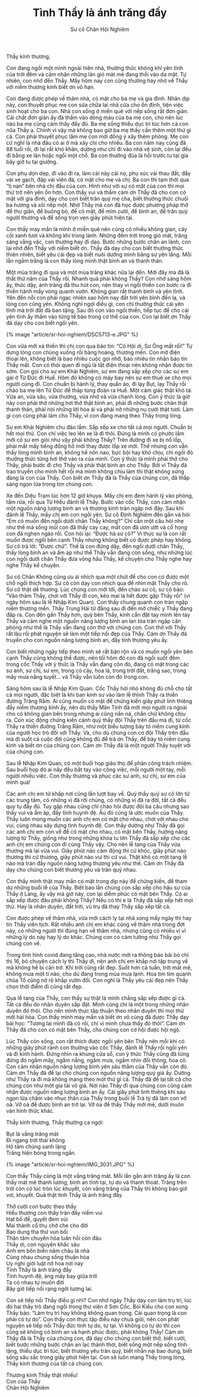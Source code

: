 ﻿---
title: Tình Thầy là ánh trăng đầy
author: Sư cô Chân Hội Nghiêm
---

Thầy kính thương, 

Con đang ngồi một mình ngoài hiên nhà, thưởng thức không khí yên tĩnh của trời đêm và cảm nhận những làn gió mát mẻ đang thổi vào da mặt. Tự nhiên, con nhớ đến Thầy. Mấy hôm nay con cũng thường hay nhớ về Thầy với niềm thương kính biết ơn vô hạn. 

Con đang được phép về thăm nhà, có mặt cho ba mẹ và gia đình. Nhân dịp này, con thuyết phục mẹ con sửa chữa lại nhà cửa cho ổn định, tiện việc sinh hoạt cho ba con. Nhà con sống ở miền quê với nếp sống rất đơn giản. Cái chất đơn giản ấy đã thấm vào dòng máu của ba mẹ con, cho nên lúc nào ba mẹ cũng cảm thấy đầy đủ. Ba mẹ sống thiểu dục tri túc hơn cả con nữa Thầy ạ. Chính vì vậy mà không bao giờ ba mẹ thấy cần thêm một thứ gì cả. Con phải thuyết phục lắm mẹ con mới đồng ý xây thêm phòng. Mẹ con cứ nghĩ là nhà đâu có ai ở mà xây chi cho nhiều. Ba con năm nay cũng đã 88 tuổi rồi, đi lại rất khó khăn, dường như chỉ đi vào nhà vệ sinh, còn lại đều đi bằng xe lăn hoặc ngồi một chỗ. Ba con thường đùa là hồi trước tu tại gia bây giờ tu tại giường. 

Con phụ dọn dẹp, đi vào đi ra, làm cái này cái nọ, phụ xúc vài thau đất, đẩy vài xe gạch, đập vài viên đá, có mặt cho mẹ và chị. Ba con thì tạm thời qua “tị nạn” bên nhà chị đầu của con. Hình như với sự có mặt của con thì mọi thứ trở nên yên ổn hơn. Con thấy vui và thầm cảm ơn Thầy đã cho con có mặt với gia đình, dạy cho con biết trân quý mẹ cha, biết thưởng thức chuối ba hương và xôi nếp một. Nhờ Thầy mà con đã học được phương pháp thở để thư giãn, để buông bỏ, để có mặt, để mỉm cười, để bình an, để trân quý người thương và để sống trọn vẹn giây phút hiện tại. 

Con thấy may mắn là mình ở miền quê nên cũng có nhiều không gian, cây cối xanh tươi và không khí trong lành. Những đêm trời trong gió mát, trăng sáng vằng vặc, con thường hay đi dạo. Bước những bước chân an lành, con lại nhớ đến Thầy với niềm biết ơn. Thầy đã dạy cho con biết thưởng thức thiên nhiên, biết yêu cái đẹp và biết nuôi dưỡng mình bằng sự yên lắng. Mỗi lần ngắm trăng là con thấy lòng mình thật bình an và thanh thản. 

Một mùa trăng đi qua và một mùa trăng khác nữa lại đến. Mới đây mà đã là thất thứ năm của Thầy rồi. Nhanh quá phải không Thầy? Con nhớ sáng hôm ấy, thức dậy, ánh trăng đã thu hút con, nên thay vì ngồi thiền con bước ra đi thiền hành mấy vòng quanh vườn. Không gian rất thanh bình và yên tĩnh. Yên đến nỗi con phải ngạc nhiên sao hôm nay đất trời yên bình đến lạ, và lòng con cũng yên. Không nghĩ ngợi điều gì, con chỉ thưởng thức cái yên tĩnh mà trời đất đã ban tặng. Sau đó con vào ngồi thiền, tiếp tục để cho cái yên tĩnh ấy thấm vào từng tế bào trong cơ thể của con. Con lại biết ơn Thầy đã dạy cho con biết ngồi yên. 

{% image "article/sr-hoi-nghiem/DSC5713-e.JPG" %}

Con vừa mới xả thiền thì chị con qua báo tin: “Cô Hội ơi, Sư Ông mất rồi!” Tự dưng lòng con chùng xuống rồi bàng hoàng, thương mến. Con mở điện thoại lên, không biết là bao nhiêu cuộc gọi nhỡ, bao nhiêu tin nhắn báo tin Thầy mất. Con có thói quen đi ngủ là tắt điện thoại nên không nhận được tin sớm. Con gọi cho sư em Khải Nghiêm, sư em đang sắp xếp cho các sư em gái ở Từ Đức đi Huế. Hôm đó không có máy bay nên sư em thuê xe cho mọi người cùng đi. Con chuẩn bị hành lý, thay quần áo, đi lạy Bụt, lạy Thầy rồi chào ba mẹ lên Từ Đức để tháp tùng đoàn ra Huế. Một cảm giác thật khó tả. Vừa an, vừa sâu, vừa thương, vừa nhớ và vừa chạnh lòng. Con ý thức là giờ này con phải thở những hơi thở thật bình an, phải đi những bước chân thật thanh thản, phải nói những lời hòa ái và phải nở những nụ cười thật tươi. Làm gì con cũng phải làm cho Thầy, vì con đang mang theo Thầy trong lòng. 

Sư em Khải Nghiêm chu đáo lắm. Sắp xếp xe cho tất cả mọi người. Chuẩn bị hết mọi thứ. Con chỉ việc leo lên xe là đi thôi. Đúng là mình có phước lắm mới có sư em giỏi như vậy phải không Thầy? Trên đường đi xe bị nổ lốp, phải mất mấy tiếng đồng hồ mới thay được lốp xe mới. Thế nhưng con vẫn thấy lòng mình bình an, không hề nôn nao, bực bội hay khó chịu, chỉ ngồi đó thưởng thức từng hơi thở vào ra của mình. Con ý thức là mình phải thở cho Thầy, phải bước đi cho Thầy và phải thật bình an cho Thầy. Bởi vì Thầy đã trao truyền cho mình hết rồi mà mình không chịu làm thì thật không xứng đáng là con của Thầy. Con biết ơn Thầy đã là Thầy của chúng con, đã thắp sáng ngọn lửa trong tim chúng con. 

Xe đến Diệu Trạm lúc hơn 12 giờ khuya. Mấy chị em đem hành lý vào phòng, tắm rửa, rồi qua Từ Hiếu đảnh lễ Thầy. Bước vào cốc Thầy, con cảm nhận một nguồn năng lượng bình an và thương kính tràn ngập nơi đây. Sau khi đảnh lễ Thầy, mấy chị em con ngồi yên. Sư cô Định Nghiêm đến gần và hỏi: “Em có muốn đến ngồi dưới chân Thầy không?” Chỉ cần một câu hỏi nhẹ như thế mà sống mũi con đã thấy cay cay, mắt con đã ươn ướt và cổ họng con đã nghẹn ngào rồi. Con hỏi lại: “Được hả sư cô?” Vì thực sự là con rất muốn được ngồi bên cạnh Thầy nhưng không biết có được phép hay không. Sư cô trả lời: “Được chứ”. Thế là con đứng dậy, đến ngồi dưới chân Thầy, thấy lòng bình an và ấm áp như thể Thầy vẫn đang còn sống, như những lúc con ngồi dưới chân Thầy đưa võng hầu Thầy, kể chuyện cho Thầy nghe hay nghe Thầy kể chuyện.

Sư cô Chân Không cũng ưu ái nhích qua một chút để cho con có được một chỗ ngồi thích hợp. Sư cô còn dạy con nhích qua để nhìn mặt Thầy cho rõ. Sư cô thật dễ thương. Lúc chúng con mới tới, đến chào sư cô, sư cô bảo: “Vào thăm Thầy, chơi với Thầy đi con, kẻo mai là hết được gặp Thầy rồi” (vì ngày hôm sau là lễ Nhập Kim Quan). Con thấy chung quanh con tràn ngập niềm thương mến. Thầy Trung Hải từ đằng sau đi đến mở chiếc y Thầy đang đắp ra. Con đến gần Thầy hơn, quỳ bên Thầy, kính cẩn đặt tay mình lên tay Thầy và cảm nghe một nguồn năng lượng bình an lan tỏa tràn ngập căn phòng như thể là Thầy vẫn đang còn thở với chúng con. Con thở với Thầy rất lâu rồi phát nguyện sẽ làm một tiếp nối đẹp của Thầy. Cám ơn Thầy đã truyền cho con nguồn năng lượng bình an, đầy tình thương yêu ấy.

Con biết những ngày tiếp theo mình sẽ rất bận rộn và có muốn ngồi yên bên cạnh Thầy cũng không thể được, nên tối hôm đó con đã ngồi suốt đêm trong cốc Thầy với ý thức là Thầy vẫn đang còn đó, đang có mặt trong các sư anh, sư chị, sư em, trong cỏ cây, hoa lá, trong trời đất, trăng sao, trong mây mưa nắng tuyết… và Thầy vẫn luôn còn đó trong con. 

Sáng hôm sau là lễ Nhập Kim Quan. Cốc Thầy hơi nhỏ không đủ chỗ cho tất cả mọi người, đặc biệt là khi ban kinh sư vào làm lễ thỉnh Thầy ra thiền đường Trăng Rằm. Ai cũng muốn có mặt để chứng kiến giây phút linh thiêng đầy niềm thương kính ấy, nên dù thầy Mãn Tịnh đã mời mọi người ra ngoài cho có không gian bên trong nhưng ai cũng nấn ná, chần chừ không chịu ra. Con xúc động chứng kiến cảnh quý thầy đội Thầy trên đầu mà đi, từ cốc Thầy ra thiền đường Trăng Rằm, như một biểu tượng bày tỏ niềm cung kính của người học trò đối với Thầy. Và, cho dù chúng con có đội Thầy trên đầu mà đi suốt cả cuộc đời cũng không đủ để trả ơn Thầy, để bày tỏ niềm cung kính và biết ơn của chúng con. Cám ơn Thầy đã là một người Thầy tuyệt vời của chúng con. 

Sau lễ Nhập Kim Quan, có một buổi họp giáo thọ để phân công trách nhiệm. Sau buổi họp đó ai nấy đều bắt tay vào công việc, mỗi người một tay, mỗi người nhiều việc. Con thấy thương và phục các sư anh, sư chị, sư em của mình quá!

Các anh chị em từ khắp nơi cũng lần lượt bay về. Quý thầy quý sư cô lớn từ các trung tâm, có những vị đã rời chúng, có những vị đã ra đời, tất cả đều quy tụ đầy đủ. Tuy gặp nhau cũng chỉ chào hỏi được đôi ba câu nhưng sao thấy vui và ấm áp, đầy tình huynh đệ. Âu đó cũng là ước muốn của Thầy. Thầy luôn mong muốn các anh chị em có mặt cho nhau, chơi với nhau cho vui, cùng nhau xây dựng tình huynh đệ. Con thấy dường như Thầy đã gọi các anh chị em con về để có mặt cho nhau, có mặt bên Thầy, hưởng năng lượng từ Thầy, giống như trong những khóa tu lớn Thầy đã sắp xếp cho các anh chị em chúng con đi cùng Thầy vậy. Cho nên lễ tang của Thầy vừa thương mà lại vừa vui. Giây phút nào cảm động thì cứ khóc, giây phút nào thương thì cứ thương, giây phút nào vui thì cứ vui. Thật khó có một tang lễ nào mà tràn đầy nguồn năng lượng thương yêu như thế. Cám ơn Thầy đã dạy cho chúng con biết thương yêu và trân quý nhau. 

Con thấy mình thật may mắn có mặt trong dịp này để chứng kiến, để tham dự những buổi lễ của Thầy. Biết bao lần chúng con sắp xếp cho hậu sự của Thầy ở Làng, ấy vậy mà giờ này, con lại diễm phúc có mặt bên Thầy. Có ai sắp xếp được đâu phải không Thầy? Nếu có thì e là Thầy đã sắp xếp hết mọi thứ. Hay là nhân duyên, đất trời, vũ trụ đã thay Thầy sắp xếp tất cả. 

Con được phép về thăm nhà, vừa mới cách ly tại nhà xong mấy ngày thì hay tin Thầy viên tịch. Rất nhiều anh chị em khác cũng về thăm nhà trong đợt này, có những người thì đúng hạn về thăm nhà, nhưng cũng có nhiều vị vì những lý do này hay lý do khác. Chúng con có cảm tưởng như Thầy gọi chúng con về. 

Trong tình hình covid đang tăng cao, nhà nước mới ra thông báo bãi bỏ chỉ thị 16, bỏ chuyện cách ly thì Thầy đi, nên anh chị em khắp nơi tập trung về mà không hề bị cản trở. Khí trời cũng rất đẹp. Suốt hơn cả tuần, trời mát mẻ, không mưa một tí nào, cho dù đang trong mùa mưa lạnh. Hoa tim tím quanh chùa Tổ cũng nở rộ khắp vườn đồi. Con nghĩ là Thầy yêu cái đẹp nên Thầy chọn thời điểm đi cũng rất đẹp.

Qua lễ tang của Thầy, con thấy sự thật là mình chẳng sắp xếp được gì cả. Tất cả đều do nhân duyên sắp đặt. Mình cũng chỉ là một trong những nhân duyên đó thôi. Cho nên mình thực tập thuận theo nhân duyên thì mọi thứ mới hài hòa. Con thấy mình may mắn và biết ơn vô cùng đã được Thầy dạy bài học: “Tương lai mình đã có rồi, chỉ vì mình chưa thấy đó thôi”. Cám ơn Thầy đã cho con có mặt bên Thầy, cho chúng con cơ hội được hội ngộ.

Lúc Thầy còn sống, con rất thích được ngồi yên bên Thầy nên mỗi khi có những giây phút rảnh con thường vào cốc Thầy, đảnh lễ Thầy rồi ngồi yên và đi kinh hành. Đứng nhìn ra khung cửa sổ, con ý thức Thầy cũng đã từng đứng đó ngắm mây, ngắm nắng, ngắm mưa, ngắm nhìn đồi thông, hoa cỏ. Con cảm nhận nguồn năng lượng bình yên sâu thẳm của Thầy vẫn còn đó. Cám ơn Thầy đã để lại cho chúng con nguồn năng lượng quý giá ấy. Dường như Thầy ra đi mà không mang theo một thứ gì cả. Thầy đã để lại tất cả cho chúng con như một gia tài vô giá. Nơi nào Thầy đi qua chúng con cũng cảm nhận được nguồn năng lượng bình an ấy. Cái giây phút linh thiêng khi sáu ngọn lửa châm vào nhục thân của Thầy trong buổi lễ Trà tỳ đã làm con vỡ oà. Vỡ oà để được bình an trở lại. Vỡ òa để thấy Thầy mới mẻ, dưới muôn vàn hình thức khác. 

<p class="noIndent">Thầy kính thương, Thầy thường ca ngợi:</p>

<div class="verse"><p>Bụt là vầng trăng mát<br/>
Đi ngang trời thái không<br/>
Hồ tâm chúng sanh lặng<br/>
Trăng hiện bóng trong ngần.</p></div>

{% image "article/sr-hoi-nghiem/IMG_3031.JPG" %}

Con thấy Thầy cũng là một vầng trăng mát. Mỗi lần gần ánh trăng ấy là con thấy mát mẻ thanh lương, bình an tĩnh tại, tự do và thanh thoát. Trăng trên trời còn có lúc tròn lúc khuyết, còn vầng trăng của Thầy thì không bao giờ vơi, khuyết. Quả thật tình Thầy là ánh trăng đầy. 

<div class="verse"><p>Thở cười con bước theo thầy<br/>
Hiểu thương con thấy tràn đầy niềm vui<br/>
Hạt bồ đề, quyết đem vùi<br/>
Mai thành cổ thụ chở che cho đời<br/>
Bao dung tha thứ vun bồi<br/>
Thân tâm chuyển hóa luân hồi còn đâu<br/>
Thầy ơi, con nguyện khắc sâu<br/>
Anh em bốn biển năm châu là nhà<br/>
Cùng nhau chung sống thuận hòa<br/>
Uy nghi giới luật nở hoa nơi này<br/>
Tình Thầy là ánh trăng đầy<br/>
Tình huynh đệ, áng mây bay giữa trời<br/>
Ta có nhau tự muôn đời<br/>
Bây giờ tiếp nối rạng ngời tương lai.</p></div>

Con sẽ tiếp nối Thầy điều gì nhỉ? Con nhớ ngày Thầy dạy con làm trụ trì, lúc đó hai thầy trò đang ngồi trong thư viện ở Sơn Cốc. Bói Kiều cho con xong Thầy bảo: “Làm trụ trì hay không không quan trọng. Cái quan trọng là con phải có tự do”. Con thấy con thực tập điều này chưa giỏi, nên con phát nguyện sẽ tiếp nối Thầy đức tính tự do, tự tại. Vì không có tự do thì con cũng sẽ không có bình an và hạnh phúc được, phải không Thầy! Cám ơn Thầy đã là Thầy của chúng con, đã dạy cho chúng con biết thở, biết cười, biết bước những bước chân an lạc thảnh thơi, biết sống một nếp sống tĩnh lặng, thiểu dục tri túc, biết thương yêu trân quý, biết nhẫn nại bao dung, biết sống sâu sắc trong giây phút hiện tại. Con sẽ luôn mang Thầy trong lòng, Thầy kính thương của tất cả chúng con. 

<p class="noIndent">Thương kính Thầy thật nhiều!<br/>
Con của Thầy<br/>
Chân Hội Nghiêm</p>
